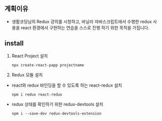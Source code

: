 ## 계획이유
 - 생활코딩님의 Redux 강의를 시청하고, 바닐라 자바스크립트에서 수행한 redux 사용을 react 환경에서 구현하는 연습을 스스로 진행 하기 위한 목적을 가집니다.

## install
 1. React Project 설치
    ```
    npx create-react-papp projectname
    ```

 2. Redux 모듈 설치
- react와 redux 바인딩을 할 수 있도록 하는 react-redux 설치
    ``` 
    npm i redux react-redux 
    ```
- redux 상태를 확인하기 위한 redux-devtools 설치
    ``` 
    npm i --save-dev redux-devtools-extension
    ```
###